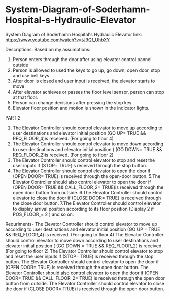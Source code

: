 # System-Diagram-of-Soderhamn-Hospital-s-Hydraulic-Elevator
System Diagram of Soderhamn Hospital's Hydraulic Elevator link: https://www.youtube.com/watch?v=tJ9Qf_UhbXY

Descriptions: Based on my assumptions:
1. Person enters through the door after using elevator control pannel outside
2. Person is allowed to used the keys to go up, go down, open door, stop and use bell
keys
3. After door is closed and user input is received, the elevator starts to move
4. After elevator achieves or passes the floor level sensor, person can stop at that
floor.
5. Person can change decisions after pressing the stop key.
6. Elevator floor position and motion is shown in the indicator lights.

PART 2
1. The Elevator Controller should control elevator to move up according to user destinations and elevator initial
position (GO UP= TRUE && REQ_FLOOR_4)is received. (For going to floor 4)
2. The Elevator Controller should control elevator to move down according to user destinations and elevator
initial position ( (GO DOWN= TRUE && REQ_FLOOR_2)is received. (For going to floor 2)
3. The Elevator Controller should control elevator to stop and reset the user inputs if (STOP= TRUE)is received
through the stop button.
4. The Elevator Controller should control elevator to open the door if (OPEN DOOR= TRUE) is received
through the open-door button.
5.The Elevator Controller should also control elevator to open the door if (OPEN DOOR= TRUE &&
CALL_FLOOR_2= TRUE)is received through the open door button from outside.
6.The Elevator Controller should control elevator to close the door if (CLOSE DOOR= TRUE) is received
through the close door button.
7.The Elevator Controller should control elevator to display arrival position according to its floor position
(Display 2 if POS_FLOOR_= 2 ) and so on.



Requriments- 
The Elevator Controller should control elevator to move up according to user destinations and
elevator initial position (GO UP = TRUE && REQ_FLOOR_4) is received. (For going to floor
4)
The Elevator Controller should control elevator to move down according to user destinations and
elevator initial position ( (GO DOWN = TRUE && REQ_FLOOR_2) is received. (For going to
floor 2)
The Elevator Controller should control elevator to stop and reset the user inputs if (STOP=
TRUE) is received through the stop button.
The Elevator Controller should control elevator to open the door if (OPEN DOOR= TRUE) is
received through the open door button.
The Elevator Controller should also control elevator to open the door if (OPEN DOOR= TRUE
&& CALL_FLOOR_2= TRUE) is received through the open door button from outside.
The Elevator Controller should control elevator to close the door if (CLOSE DOOR= TRUE) is
received through the open door button.
